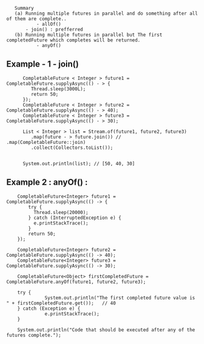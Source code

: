 
	   Summary 
	   (a) Running multiple futures in parallel and do something after all of them are complete..
               - allOf()
	       - join() : prefferred
	   (b) Running multiple futures in parallel but The first completedFuture which completes will be returned.
               - anyOf()

## Example - 1 - join()  
               	      
	      CompletableFuture < Integer > future1 = CompletableFuture.supplyAsync(() - > {
		     Thread.sleep(3000L);
		     return 50;
	      });
	      CompletableFuture < Integer > future2 = CompletableFuture.supplyAsync(() - > 40);
	      CompletableFuture < Integer > future3 = CompletableFuture.supplyAsync(() - > 30);

	      List < Integer > list = Stream.of(future1, future2, future3)
		     .map(future - > future.join()) // .map(CompletableFuture::join)
		     .collect(Collectors.toList());


	      System.out.println(list); // [50, 40, 30]
	

## Example 2 : anyOf() :  

		CompletableFuture<Integer> future1 = CompletableFuture.supplyAsync(() -> {
			try {
			  Thread.sleep(20000);
			} catch (InterruptedException e) {
			  e.printStackTrace();
			}
			return 50;
		});
		
		CompletableFuture<Integer> future2 = CompletableFuture.supplyAsync(() -> 40);
		CompletableFuture<Integer> future3 = CompletableFuture.supplyAsync(() -> 30);

		CompletableFuture<Object> firstCompletedFuture = CompletableFuture.anyOf(future1, future2, future3);

		try {
                  System.out.println("The first completed future value is " + firstCompletedFuture.get());   // 40
		} catch (Exception e) {
                  e.printStackTrace();
		}

		System.out.println("Code that should be executed after any of the futures complete.");

               

